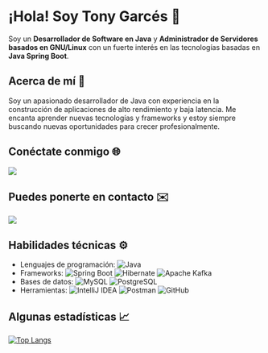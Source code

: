 # ¡Hola! Soy Tony Garc&eacute;s 👋

Soy un **Desarrollador de Software en Java** y **Administrador de Servidores basados en GNU/Linux** con un fuerte interés en las tecnologías basadas en **Java Spring Boot**.

## Acerca de mí 🚀

Soy un apasionado desarrollador de Java con experiencia en la construcción de aplicaciones de alto rendimiento y baja latencia. Me encanta aprender nuevas tecnologías y frameworks y estoy siempre buscando nuevas oportunidades para crecer profesionalmente.

## Conéctate conmigo 🌐

[<img src="https://img.shields.io/badge/LinkedIn-0077B5?style=for-the-badge&logo=linkedin&logoColor=white"/>](https://www.linkedin.com/in/antonio-garces-pulles-a670a91b6/)

## Puedes ponerte en contacto ✉️

[<img src="https://img.shields.io/badge/Gmail-D14836?style=for-the-badge&logo=gmail&logoColor=white"/>](mailto:tony.garces89@gmail.com)

## Habilidades técnicas ⚙️

- Lenguajes de programación: ![Java](https://img.shields.io/badge/Java-139BB4?logo=openjdk&logoColor=black&labelColor=white)
- Frameworks: ![Spring Boot](https://img.shields.io/badge/Spring_Boot-green?logo=springboot&labelColor=white) ![Hibernate](https://img.shields.io/badge/Hibernate-white?logo=hibernate&labelColor=black) ![Apache Kafka](https://img.shields.io/badge/Apache_Kafka-black?logo=apachekafka&logoColor=231F20&labelColor=white)
- Bases de datos: ![MySQL](https://img.shields.io/badge/MySQL-139BB4?logo=mysql&logoColor=4479A1&labelColor=white) ![PostgreSQL](https://img.shields.io/badge/PostgreSQL-139BB4?logo=postgresql&logoColor=4479A1&labelColor=white)
- Herramientas: ![IntelliJ IDEA](https://img.shields.io/badge/IntelliJ_IDEA-892CA0?logo=intellijidea&logoColor=black&labelColor=white) ![Postman](https://img.shields.io/badge/Postman-FF6C37?logo=postman&logoColor=FF6C37&labelColor=white) ![GitHub](https://img.shields.io/badge/GitHub-black?logo=github&logoColor=181717&labelColor=white)

## Algunas estadísticas 📈
[![Top Langs](https://github-readme-stats.vercel.app/api/top-langs/?username=tony8901&layout=compact&theme=dark)](https://github.com/anuraghazra/github-readme-stats)


<!--
**tony8901/tony8901** is a ✨ _special_ ✨ repository because its `README.md` (this file) appears on your GitHub profile.

Here are some ideas to get you started:

- 🔭 I’m currently working on ...
- 🌱 I’m currently learning ...
- 👯 I’m looking to collaborate on ...
- 🤔 I’m looking for help with ...
- 💬 Ask me about ...
- 📫 How to reach me: ...
- 😄 Pronouns: ...
- ⚡ Fun fact: ...
-->

